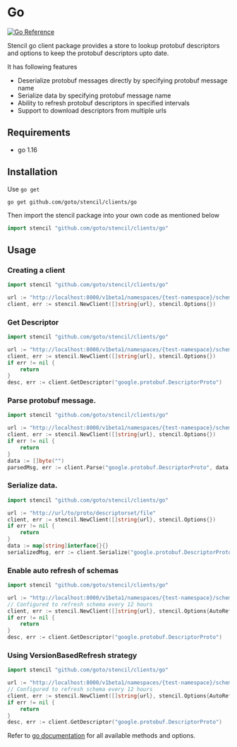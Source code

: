 # Go

[![Go Reference](https://pkg.go.dev/badge/github.com/goto/stencil/clients/go.svg)](https://pkg.go.dev/github.com/goto/stencil/clients/go)

Stencil go client package provides a store to lookup protobuf descriptors and options to keep the protobuf descriptors upto date.

It has following features

- Deserialize protobuf messages directly by specifying protobuf message name
- Serialize data by specifying protobuf message name
- Ability to refresh protobuf descriptors in specified intervals
- Support to download descriptors from multiple urls

## Requirements

- go 1.16

## Installation

Use `go get`

```
go get github.com/goto/stencil/clients/go
```

Then import the stencil package into your own code as mentioned below

```go
import stencil "github.com/goto/stencil/clients/go"
```

## Usage

### Creating a client

```go
import stencil "github.com/goto/stencil/clients/go"

url := "http://localhost:8000/v1beta1/namespaces/{test-namespace}/schemas/{schema-name}"
client, err := stencil.NewClient([]string{url}, stencil.Options{})
```

### Get Descriptor

```go
import stencil "github.com/goto/stencil/clients/go"

url := "http://localhost:8000/v1beta1/namespaces/{test-namespace}/schemas/{schema-name}"
client, err := stencil.NewClient([]string{url}, stencil.Options{})
if err != nil {
    return
}
desc, err := client.GetDescriptor("google.protobuf.DescriptorProto")
```

### Parse protobuf message.

```go
import stencil "github.com/goto/stencil/clients/go"

url := "http://localhost:8000/v1beta1/namespaces/{test-namespace}/schemas/{schema-name}"
client, err := stencil.NewClient([]string{url}, stencil.Options{})
if err != nil {
    return
}
data := []byte("")
parsedMsg, err := client.Parse("google.protobuf.DescriptorProto", data)
```

### Serialize data.

```go
import stencil "github.com/goto/stencil/clients/go"

url := "http://url/to/proto/descriptorset/file"
client, err := stencil.NewClient([]string{url}, stencil.Options{})
if err != nil {
    return
}
data := map[string]interface{}{}
serializedMsg, err := client.Serialize("google.protobuf.DescriptorProto", data)
```

### Enable auto refresh of schemas

```go
import stencil "github.com/goto/stencil/clients/go"

url := "http://localhost:8000/v1beta1/namespaces/{test-namespace}/schemas/{schema-name}"
// Configured to refresh schema every 12 hours
client, err := stencil.NewClient([]string{url}, stencil.Options{AutoRefresh: true, RefreshInterval: time.Hours * 12})
if err != nil {
    return
}
desc, err := client.GetDescriptor("google.protobuf.DescriptorProto")
```

### Using VersionBasedRefresh strategy

```go
import stencil "github.com/goto/stencil/clients/go"

url := "http://localhost:8000/v1beta1/namespaces/{test-namespace}/schemas/{schema-name}"
// Configured to refresh schema every 12 hours
client, err := stencil.NewClient([]string{url}, stencil.Options{AutoRefresh: true, RefreshInterval: time.Hours * 12, RefreshStrategy: stencil.VersionBasedRefresh})
if err != nil {
    return
}
desc, err := client.GetDescriptor("google.protobuf.DescriptorProto")
```

Refer to [go documentation](https://pkg.go.dev/github.com/goto/stencil/clients/go) for all available methods and options.
